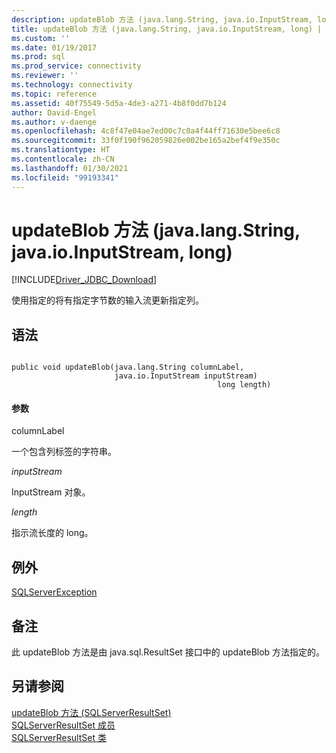 ```yaml
---
description: updateBlob 方法 (java.lang.String, java.io.InputStream, long)
title: updateBlob 方法 (java.lang.String, java.io.InputStream, long) | Microsoft Docs
ms.custom: ''
ms.date: 01/19/2017
ms.prod: sql
ms.prod_service: connectivity
ms.reviewer: ''
ms.technology: connectivity
ms.topic: reference
ms.assetid: 40f75549-5d5a-4de3-a271-4b8f0dd7b124
author: David-Engel
ms.author: v-daenge
ms.openlocfilehash: 4c8f47e04ae7ed00c7c0a4f44ff71630e5bee6c8
ms.sourcegitcommit: 33f0f190f962059826e002be165a2bef4f9e350c
ms.translationtype: HT
ms.contentlocale: zh-CN
ms.lasthandoff: 01/30/2021
ms.locfileid: "99193341"
---
```

# <a name="updateblob-method-javalangstring-javaioinputstream-long"></a>updateBlob 方法 (java.lang.String, java.io.InputStream, long)
[!INCLUDE[Driver_JDBC_Download](../../../includes/driver_jdbc_download.md)]

  使用指定的将有指定字节数的输入流更新指定列。  
  
## <a name="syntax"></a>语法  
  
```  
  
public void updateBlob(java.lang.String columnLabel,  
                       java.io.InputStream inputStream)  
                                              long length)  
```  
  
#### <a name="parameters"></a>参数  
 columnLabel  
  
 一个包含列标签的字符串。  
  
 *inputStream*  
  
 InputStream 对象。  
  
 *length*  
  
 指示流长度的 long。  
  
## <a name="exceptions"></a>例外  
 [SQLServerException](../../../connect/jdbc/reference/sqlserverexception-class.md)  
  
## <a name="remarks"></a>备注  
 此 updateBlob 方法是由 java.sql.ResultSet 接口中的 updateBlob 方法指定的。  
  
## <a name="see-also"></a>另请参阅  
 [updateBlob 方法 &#40;SQLServerResultSet&#41;](../../../connect/jdbc/reference/updateblob-method-sqlserverresultset.md)   
 [SQLServerResultSet 成员](../../../connect/jdbc/reference/sqlserverresultset-members.md)   
 [SQLServerResultSet 类](../../../connect/jdbc/reference/sqlserverresultset-class.md)  
  
  
